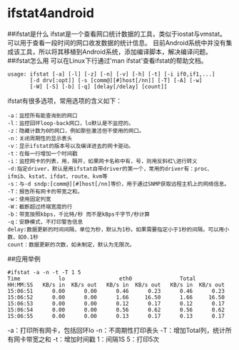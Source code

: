 # ifstat4android
##ifstat是什么
ifstat是一个查看网口统计数据的工具，类似于iostat与vmstat。可以用于查看一段时间的网口收发数据的统计信息。
目前Android系统中并没有集成该工具，所以将其移植到Android系统，添加编译脚本，解决编译问题。
##ifstat怎么用
可以在Linux下行通过'man ifstat'查看ifstat的帮助文档。
```
usage: ifstat [-a] [-l] [-z] [-n] [-v] [-h] [-t] [-i if0,if1,...]
       [-d drv[:opt]] [-s [comm@][#]host[/nn]] [-T] [-A] [-w]
       [-W] [-S] [-b] [-q] [delay[/delay] [count]]
```
ifstat有很多选项，常用选项的含义如下：
```
-a：监控所有能查询到的网口
-l：监控回环loop-back网口，lo默认是不监控的。
-z：隐藏计数为0的网口，例如那些激活但不使用的网口。
-n：关闭周期性的显示表头
-v：显示ifstat的版本号以及编译进去的网卡驱动。
-t：在每一行增加一个时间戳
-i：监控网卡的列表，用，隔开，如果网卡名称中有，号，则用反斜杠\进行转义
-d:指定driver，默认是用ifstat自带driver的第一个，常用的driver有：proc、ifmib、kstat、ifdat、route、kvm等
-s：与-d sndp:[comm@][#]host[/nn]等价，用于通过SNMP获取远程主机上的网络信息。
-T：报告所有网卡的带宽之和。
-w：使用固定列宽
-W：截断超过终端宽度的行
-b：带宽按照kbps，千比特/秒 而不是kBps千字节/秒计算
-q：安静模式，不打印警告信息
delay:数据更新的时间间隔，单位为秒，默认为1秒。如果需要指定小于1秒的间隔，可以用小数，如0.1秒
count：数据更新的次数，如未制定，默认为无限次。
```
##应用举例
```
#ifstat -a -n -t -T 1 5
Time            lo                 eth0               Total       
HH:MM:SS   KB/s in  KB/s out   KB/s in  KB/s out   KB/s in  KB/s out
15:06:51      0.00      0.00      0.46      0.23      0.46      0.23
15:06:52      0.00      0.00      1.66     16.50      1.66     16.50
15:06:53      0.00      0.00      0.12      0.17      0.12      0.17
15:06:54      0.00      0.00      0.56      0.62      0.56      0.62
15:06:55      0.00      0.00      0.13      0.17      0.13      0.17

```
-a：打印所有网卡，包括回环lo
-n：不周期性打印表头
-T：增加Total列，统计所有网卡带宽之和
-t：增加时间戳
1：间隔1S
5：打印5次

